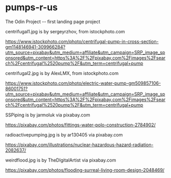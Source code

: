 # pumps-r-us
The Odin Project -- first landing page project

centrifugal1.jpg is by sergeyrzhov, from istockphoto.com

https://www.istockphoto.com/photo/centrifugal-pump-in-cross-section-gm1148146941-309966284?utm_source=pixabay&utm_medium=affiliate&utm_campaign=SRP_image_sponsored&utm_content=https%3A%2F%2Fpixabay.com%2Fimages%2Fsearch%2Fcentrifugal%2520pump%2F&utm_term=centrifugal+pump


centrifugal2.jpg is by AlexLMX, from istockphoto.com

https://www.istockphoto.com/photo/electric-water-pump-gm509857106-86001751?utm_source=pixabay&utm_medium=affiliate&utm_campaign=SRP_image_sponsored&utm_content=https%3A%2F%2Fpixabay.com%2Fimages%2Fsearch%2Fcentrifugal%2520pump%2F&utm_term=centrifugal+pump

SSPiping is by jarmoluk via pixabay.com

https://pixabay.com/photos/fittings-water-polo-construction-2784902/

radioactivepumping.jpg is by ar130405 via pixabay.com

https://pixabay.com/illustrations/nuclear-hazardous-hazard-radiation-2082637/

weirdflood.jpg is by TheDIgitalArtist via pixabay.com

https://pixabay.com/photos/flooding-surreal-living-room-design-2048469/